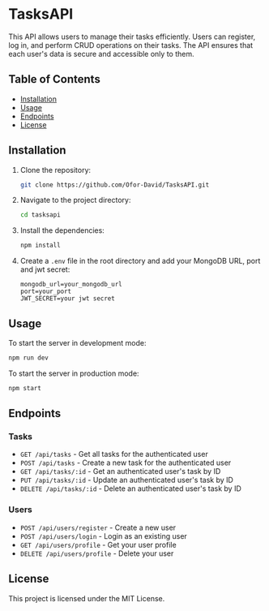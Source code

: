 # TasksAPI

This API allows users to manage their tasks efficiently. Users can register, log in, and perform CRUD operations on their tasks. The API ensures that each user's data is secure and accessible only to them.

## Table of Contents

- [Installation](#installation)
- [Usage](#usage)
- [Endpoints](#endpoints)
- [License](#license)

## Installation

1. Clone the repository:
    ```sh
    git clone https://github.com/Ofor-David/TasksAPI.git
    ```
2. Navigate to the project directory:
    ```sh
    cd tasksapi
    ```
3. Install the dependencies:
    ```sh
    npm install
    ```
4. Create a `.env` file in the root directory and add your MongoDB URL, port and jwt secret:
    ```env
    mongodb_url=your_mongodb_url
    port=your_port
    JWT_SECRET=your jwt secret
    ```

## Usage

To start the server in development mode:
```sh
npm run dev
```

To start the server in production mode:
```sh
npm start
```

## Endpoints

### Tasks

- `GET /api/tasks` - Get all tasks for the authenticated user
- `POST /api/tasks` - Create a new task for the authenticated user
- `GET /api/tasks/:id` - Get an authenticated user's task by ID
- `PUT /api/tasks/:id` - Update an authenticated user's task by ID
- `DELETE /api/tasks/:id` - Delete an authenticated user's task by ID

### Users

- `POST /api/users/register` - Create a new user
- `POST /api/users/login` - Login as an existing user
- `GET /api/users/profile` - Get your user profile
- `DELETE /api/users/profile` - Delete your user

## License

This project is licensed under the MIT License.